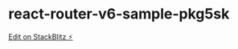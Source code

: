 # react-router-v6-sample-pkg5sk

[Edit on StackBlitz ⚡️](https://stackblitz.com/edit/react-router-v6-sample-pkg5sk)